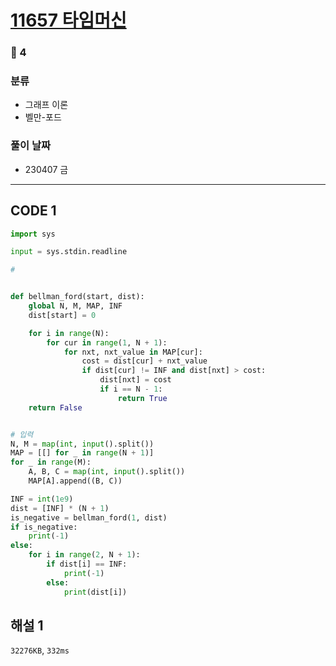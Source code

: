 # [11657 타임머신](https://www.acmicpc.net/problem/11657)

### 🥇 4

### 분류

- 그래프 이론
- 벨만-포드

### 풀이 날짜

- 230407 금

---

## CODE 1

```python
import sys

input = sys.stdin.readline

#


def bellman_ford(start, dist):
    global N, M, MAP, INF
    dist[start] = 0

    for i in range(N):
        for cur in range(1, N + 1):
            for nxt, nxt_value in MAP[cur]:
                cost = dist[cur] + nxt_value
                if dist[cur] != INF and dist[nxt] > cost:
                    dist[nxt] = cost
                    if i == N - 1:
                        return True
    return False


# 입력
N, M = map(int, input().split())
MAP = [[] for _ in range(N + 1)]
for _ in range(M):
    A, B, C = map(int, input().split())
    MAP[A].append((B, C))

INF = int(1e9)
dist = [INF] * (N + 1)
is_negative = bellman_ford(1, dist)
if is_negative:
    print(-1)
else:
    for i in range(2, N + 1):
        if dist[i] == INF:
            print(-1)
        else:
            print(dist[i])

```

## 해설 1

`32276KB`, `332ms`
